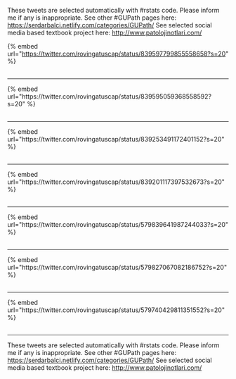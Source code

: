 

These tweets are selected automatically with #rstats code. Please inform me if any is inappropriate.
See other #GUPath pages here: https://serdarbalci.netlify.com/categories/GUPath/ 
See selected social media based textbook project here: http://www.patolojinotlari.com/

{% embed url="https://twitter.com/rovingatuscap/status/839597799855558658?s=20" %}<br>
<br>
<hr>
{% embed url="https://twitter.com/rovingatuscap/status/839595059368558592?s=20" %}<br>
<br>
<hr>
{% embed url="https://twitter.com/rovingatuscap/status/839253491172401152?s=20" %}<br>
<br>
<hr>
{% embed url="https://twitter.com/rovingatuscap/status/839201117397532673?s=20" %}<br>
<br>
<hr>
{% embed url="https://twitter.com/rovingatuscap/status/579839641987244033?s=20" %}<br>
<br>
<hr>
{% embed url="https://twitter.com/rovingatuscap/status/579827067082186752?s=20" %}<br>
<br>
<hr>
{% embed url="https://twitter.com/rovingatuscap/status/579740429811351552?s=20" %}<br>
<br>
<hr>


These tweets are selected automatically with #rstats code. Please inform me if any is inappropriate.
See other #GUPath pages here: https://serdarbalci.netlify.com/categories/GUPath/ 
See selected social media based textbook project here: http://www.patolojinotlari.com/
